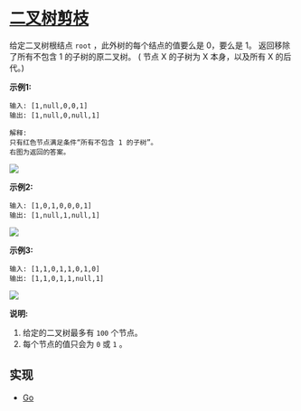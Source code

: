 # [二叉树剪枝](https://leetcode-cn.com/problems/binary-tree-pruning/description/)

给定二叉树根结点 `root` ，此外树的每个结点的值要么是 0，要么是 1。
返回移除了所有不包含 1 的子树的原二叉树。
( 节点 X 的子树为 X 本身，以及所有 X 的后代。)

**示例1:**
```
输入: [1,null,0,0,1]
输出: [1,null,0,null,1]
 
解释: 
只有红色节点满足条件“所有不包含 1 的子树”。
右图为返回的答案。
```
![](https://s3-lc-upload.s3.amazonaws.com/uploads/2018/04/06/1028_2.png)

**示例2:**
```
输入: [1,0,1,0,0,0,1]
输出: [1,null,1,null,1]
```
![](https://s3-lc-upload.s3.amazonaws.com/uploads/2018/04/06/1028_1.png)

**示例3:**
```
输入: [1,1,0,1,1,0,1,0]
输出: [1,1,0,1,1,null,1]
```
![](https://s3-lc-upload.s3.amazonaws.com/uploads/2018/04/05/1028.png)

**说明:**

1. 给定的二叉树最多有 `100` 个节点。
2. 每个节点的值只会为 `0` 或 `1` 。

## 实现

- [Go](https://github.com/pojozhang/playground/blob/master/solutions/go/src/playground/algorithm/binary_tree_pruning.go)
